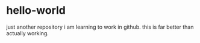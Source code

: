 # hello-world
just another repository
i am learning to work in github. this is far better than actually working.
